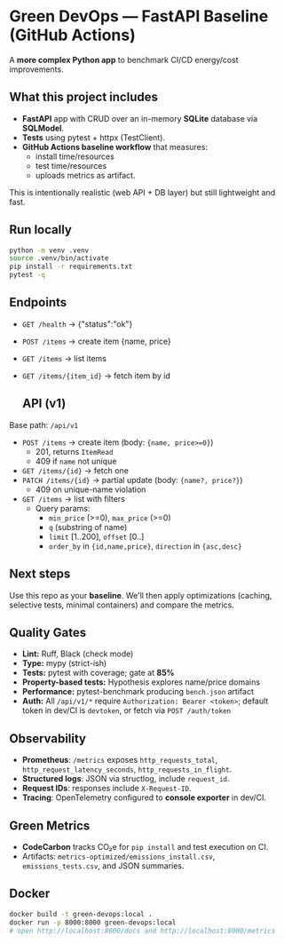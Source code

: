 
# Green DevOps — FastAPI Baseline (GitHub Actions)

A **more complex Python app** to benchmark CI/CD energy/cost improvements.

## What this project includes
- **FastAPI** app with CRUD over an in-memory **SQLite** database via **SQLModel**.
- **Tests** using pytest + httpx (TestClient).
- **GitHub Actions baseline workflow** that measures:
  - install time/resources
  - test time/resources
  - uploads metrics as artifact.

This is intentionally realistic (web API + DB layer) but still lightweight and fast.

## Run locally
```bash
python -m venv .venv
source .venv/bin/activate
pip install -r requirements.txt
pytest -q
```

## Endpoints
- `GET /health` → {"status":"ok"}
- `POST /items` → create item {name, price}
- `GET /items` → list items
- `GET /items/{item_id}` → fetch item by id

  ## API (v1)

Base path: `/api/v1`

- `POST /items` → create item (body: `{name, price>=0}`)  
  - 201, returns `ItemRead`
  - 409 if `name` not unique
- `GET /items/{id}` → fetch one
- `PATCH /items/{id}` → partial update (body: `{name?, price?}`)
  - 409 on unique-name violation
- `GET /items` → list with filters  
  - Query params:
    - `min_price` (>=0), `max_price` (>=0)
    - `q` (substring of name)
    - `limit` [1..200], `offset` [0..]
    - `order_by` in `{id,name,price}`, `direction` in `{asc,desc}`


## Next steps
Use this repo as your **baseline**. We'll then apply optimizations (caching, selective tests, minimal containers) and compare the metrics.

## Quality Gates
- **Lint:** Ruff, Black (check mode)
- **Type:** mypy (strict-ish)
- **Tests:** pytest with coverage; gate at **85%**
- **Property-based tests:** Hypothesis explores name/price domains
- **Performance:** pytest-benchmark producing `bench.json` artifact
- **Auth:** All `/api/v1/*` require `Authorization: Bearer <token>`; default token in dev/CI is `devtoken`, or fetch via `POST /auth/token`

## Observability
- **Prometheus**: `/metrics` exposes `http_requests_total`, `http_request_latency_seconds`, `http_requests_in_flight`.
- **Structured logs**: JSON via structlog, include `request_id`.
- **Request IDs**: responses include `X-Request-ID`.
- **Tracing**: OpenTelemetry configured to **console exporter** in dev/CI.

## Green Metrics
- **CodeCarbon** tracks CO₂e for `pip install` and test execution on CI.
- Artifacts: `metrics-optimized/emissions_install.csv`, `emissions_tests.csv`, and JSON summaries.

## Docker
```bash
docker build -t green-devops:local .
docker run -p 8000:8000 green-devops:local
# open http://localhost:8000/docs and http://localhost:8000/metrics

